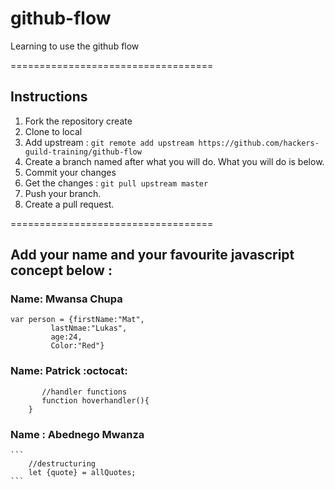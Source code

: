 # github-flow
Learning to use the github flow 

===================================
## Instructions 
1. Fork the repository create
2. Clone to local 
3. Add upstream : `git remote add upstream https://github.com/hackers-guild-training/github-flow`
4. Create a branch named after what you will do. What you will do is below. 
6. Commit your changes 
5. Get the changes : `git pull upstream master`
6. Push your branch.
7. Create a pull request. 

=================================== 

## Add your name and your favourite javascript concept below : 

 ### Name: Mwansa Chupa
 ```
var person = {firstName:"Mat",
	      lastNmae:"Lukas",
	      age:24,
 	      Color:"Red"}	
 ```
### Name: Patrick :octocat:
 ```
        //handler functions
        function hoverhandler(){
	 }
 ```
 ### Name  : Abednego Mwanza

	```  
		//destructuring
		let {quote} = allQuotes; 
	``` 
	 




